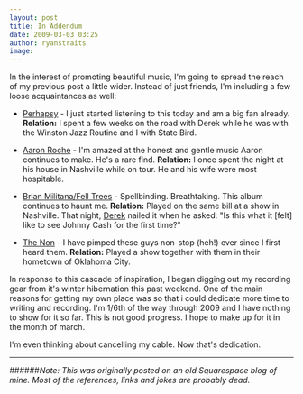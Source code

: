 ```yaml
---
layout: post
title: In Addendum
date: 2009-03-03 03:25
author: ryanstraits
image:
---
```


In the interest of promoting beautiful music, I'm going to spread the reach of my previous post a little wider. Instead of just friends, I'm including a few loose acquaintances as well:

+ <a href="http://www.myspace.com/perhapsy" target="_blank">Perhapsy</a> - I just started listening to this today and am a big fan already. **Relation:** I spent a few weeks on the road with Derek while he was with the Winston Jazz Routine and I with State Bird.

+ <a href="http://www.myspace.com/aaronroche" target="_blank">Aaron Roche</a> - I'm amazed at the honest and gentle music Aaron continues to make. He's a rare find. **Relation:** I once spent the night at his house in Nashville while on tour. He and his wife were most hospitable.

+ <a href="http://www.myspace.com/brianmilitana" target="_blank">Brian Militana/Fell Trees</a> - Spellbinding. Breathtaking. This album continues to haunt me. **Relation:** Played on the same bill at a show in Nashville. That night, <a href="http://perhapsymusic.blogspot.com/2009/01/seeing-is-believing-brian-militanafell.html" target="_blank">Derek</a> nailed it when he asked: "Is this what it [felt] like to see Johnny Cash for the first time?"

+ <a href="http://www.myspace.com/thenonband" target="_blank">The Non</a> - I have pimped these guys non-stop (heh!) ever since I first heard them. **Relation:** Played a show together with them in their hometown of Oklahoma City.

In response to this cascade of inspiration, I began digging out my recording gear from it's winter hibernation this past weekend. One of the main reasons for getting my own place was so that i could dedicate more time to writing and recording. I'm 1/6th of the way through 2009 and I have nothing to show for it so far. This is not good progress. I hope to make up for it in the month of march.

I'm even thinking about cancelling my cable. Now that's dedication.

---

######*Note: This was originally posted on an old Squarespace blog of mine. Most of the references, links and jokes are probably dead.*